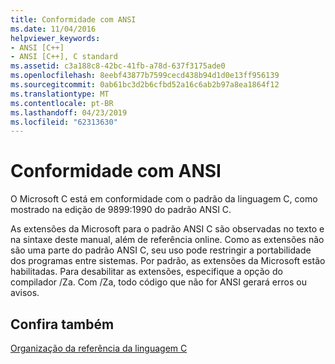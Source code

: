 ```yaml
---
title: Conformidade com ANSI
ms.date: 11/04/2016
helpviewer_keywords:
- ANSI [C++]
- ANSI [C++], C standard
ms.assetid: c3a188c8-42bc-41fb-a78d-637f3175ade0
ms.openlocfilehash: 8eebf43877b7599cecd438b94d1d0e13ff956139
ms.sourcegitcommit: 0ab61bc3d2b6cfbd52a16c6ab2b97a8ea1864f12
ms.translationtype: MT
ms.contentlocale: pt-BR
ms.lasthandoff: 04/23/2019
ms.locfileid: "62313630"
---
```

# <a name="ansi-conformance"></a>Conformidade com ANSI

O Microsoft C está em conformidade com o padrão da linguagem C, como mostrado na edição de 9899:1990 do padrão ANSI C.

As extensões da Microsoft para o padrão ANSI C são observadas no texto e na sintaxe deste manual, além de referência online. Como as extensões não são uma parte do padrão ANSI C, seu uso pode restringir a portabilidade dos programas entre sistemas. Por padrão, as extensões da Microsoft estão habilitadas. Para desabilitar as extensões, especifique a opção do compilador /Za. Com /Za, todo código que não for ANSI gerará erros ou avisos.

## <a name="see-also"></a>Confira também

[Organização da referência da linguagem C](../c-language/organization-of-the-c-language-reference.md)
